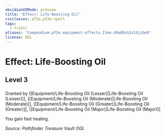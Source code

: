 ```yaml
---
obsidianUIMode: preview
title: "Effect: Life-Boosting Oil"
cssclasses: pf2e,pf2e-spell
tags:
  - trait/
aliases: "Compendium.pf2e.equipment-effects.Item.49e80oS2x19jiGw9"
license: OGL
---
```

# Effect: Life-Boosting Oil
## Level 3
### 






Granted by [[Equipment/Life-Boosting Oil (Lesser)|Life-Boosting Oil (Lesser)]], [[Equipment/Life-Boosting Oil (Moderate)|Life-Boosting Oil (Moderate)]], [[Equipment/Life-Boosting Oil (Greater)|Life-Boosting Oil (Greater)]], [[Equipment/Life-Boosting Oil (Major)|Life-Boosting Oil (Major)]]

You gain fast healing.

*Source: Pathfinder Treasure Vault*
*OGL*